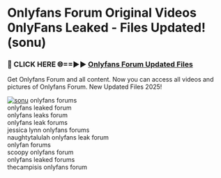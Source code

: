 # Onlyfans Forum Original Videos 0nlyFans Leaked - Files Updated! (sonu)

<h3>🔴 CLICK HERE 🌐==►► <a href="https://tinyurl.com/2jnfzry5" rel="nofollow">Onlyfans Forum Updated Files</a></h3>

Get Onlyfans Forum and all content. Now you can access all videos and pictures of Onlyfans Forum. New Updated Files 2025!

[![sonu](https://i.imgur.com/GyGTBgg.gif)](https://tinyurl.com/2jnfzry5)
onlyfans forums<br>
onlyfans leaked forum<br>
onlyfans leaks forum<br>
onlyfans leak forums<br>
jessica lynn onlyfans forums<br>
naughtytalulah onlyfans leak forum<br>
onlyfan forums<br>
scoopy onlyfans forum<br>
onlyfans leaked forums<br>
thecampisis onlyfans forum